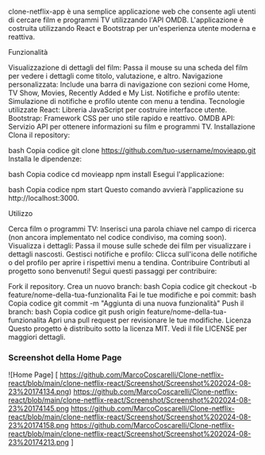 clone-netflix-app
                   è una semplice applicazione web che consente agli utenti di cercare film e programmi TV utilizzando l'API OMDB. L'applicazione è costruita utilizzando React e Bootstrap per un'esperienza utente moderna e reattiva.

Funzionalità

Visualizzazione di dettagli del film: Passa il mouse su una scheda del film per vedere i dettagli come titolo, valutazione, e altro.
Navigazione personalizzata: Include una barra di navigazione con sezioni come Home, TV Show, Movies, Recently Added e My List.
Notifiche e profilo utente: Simulazione di notifiche e profilo utente con menu a tendina.
Tecnologie utilizzate
React: Libreria JavaScript per costruire interfacce utente.
Bootstrap: Framework CSS per uno stile rapido e reattivo.
OMDB API: Servizio API per ottenere informazioni su film e programmi TV.
Installazione
Clona il repository:

bash
Copia codice
git clone https://github.com/tuo-username/movieapp.git
Installa le dipendenze:

bash
Copia codice
cd movieapp
npm install
Esegui l'applicazione:

bash
Copia codice
npm start
Questo comando avvierà l'applicazione su http://localhost:3000.

Utilizzo

Cerca film o programmi TV: Inserisci una parola chiave nel campo di ricerca (non ancora implementato nel codice condiviso, ma coming soon).
Visualizza i dettagli: Passa il mouse sulle schede dei film per visualizzare i dettagli nascosti.
Gestisci notifiche e profilo: Clicca sull'icona delle notifiche o del profilo per aprire i rispettivi menu a tendina.
Contribuire
Contributi al progetto sono benvenuti! Segui questi passaggi per contribuire:

Fork il repository.
Crea un nuovo branch:
bash
Copia codice
git checkout -b feature/nome-della-tua-funzionalita
Fai le tue modifiche e poi commit:
bash
Copia codice
git commit -m "Aggiunta di una nuova funzionalità"
Push il branch:
bash
Copia codice
git push origin feature/nome-della-tua-funzionalita
Apri una pull request per revisionare le tue modifiche.
Licenza
Questo progetto è distribuito sotto la licenza MIT. Vedi il file LICENSE per maggiori dettagli.


### Screenshot della Home Page
![Home Page]
[ https://github.com/MarcoCoscarelli/Clone-netflix-react/blob/main/clone-netflix-react/Screenshot/Screenshot%202024-08-23%20174134.png)
https://github.com/MarcoCoscarelli/Clone-netflix-react/blob/main/clone-netflix-react/Screenshot/Screenshot%202024-08-23%20174145.png
https://github.com/MarcoCoscarelli/Clone-netflix-react/blob/main/clone-netflix-react/Screenshot/Screenshot%202024-08-23%20174158.png
https://github.com/MarcoCoscarelli/Clone-netflix-react/blob/main/clone-netflix-react/Screenshot/Screenshot%202024-08-23%20174213.png ]

